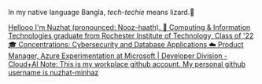 
<!---
minhaz-nuzhat/minhaz-nuzhat is a ✨ special ✨ repository because its `README.md` (this file) appears on your GitHub profile.
You can click the Preview link to take a look at your changes.
--->

In my native language Bangla, *tech-techie* means lizard.🐉

<div class="tenor-gif-embed" data-postid="15829210" data-share-method="host" data-aspect-ratio="0.95625" data-width="100%"><a href="https://tenor.com/view/lizard-dance-dance-move-hands-up-raise-em-up-gif-15829210">
</div> <script type="text/javascript" async src="https://tenor.com/embed.js"></script>
  
Hellooo I'm Nuzhat (pronounced: Nooz-haath). 
🐾 Computing & Information Technologies graduate from Rochester Institute of Technology, Class of '22
🎓 Concentrations: Cybersecurity and Database Applications
☁️ Product Manager, Azure Experimentation at Microsoft | Developer Division - Cloud+AI 
Note: This is my workplace github account. My personal github username is nuzhat-minhaz
